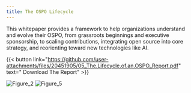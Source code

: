 ```yaml
---
title: The OSPO Lifecycle
---
```


This whitepaper provides a framework to help organizations understand and evolve their OSPO, from grassroots beginnings and executive sponsorship, to scaling contributions, integrating open source into core strategy, and reorienting toward new technologies like AI.

{{< button link="https://github.com/user-attachments/files/20451905/05_The.Lifecycle.of.an.OSPO_Report.pdf" text=" Download The Report" >}}

![Figure_2](/img/studies/Figure_2.png)
![Figure_5](/img/studies/Figure_5.png)